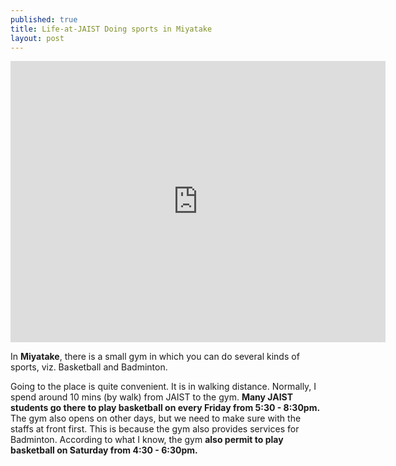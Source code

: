 ```yaml
---
published: true
title: Life-at-JAIST Doing sports in Miyatake
layout: post
---
```


<iframe src="https://www.google.com/maps/embed?pb=!1m0!3m2!1sen!2sjp!4v1455706638091!6m8!1m7!1s6TwOU3lsrPji6FrSdHpeug!2m2!1d36.45159909291014!2d136.5868092471696!3f338.10975229594334!4f-6.375630950251775!5f0.7820865974627469" width="600" height="450" frameborder="0" style="border:0" allowfullscreen></iframe>

In **Miyatake**, there is a small gym in which you can do several kinds of sports, viz. Basketball and Badminton. 

Going to the place is quite convenient. It is in walking distance. Normally, I spend around 10 mins (by walk) from JAIST to the gym. **Many JAIST students go there to play basketball on every Friday from 5:30 - 8:30pm.** The gym also opens on other days, but we need to make sure with the staffs at front first. This is because the gym also provides services for Badminton.
According to what I know, the gym **also permit to play basketball on Saturday from 4:30 - 6:30pm.**
